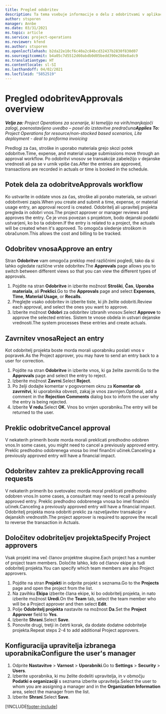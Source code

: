 ```yaml
---
title: Pregled odobritev
description: Ta tema vsebuje informacije o delu z odobritvami v aplikaciji Project Operations.
author: stsporen
manager: Annbe
ms.date: 03/31/2021
ms.topic: article
ms.service: project-operations
ms.reviewer: kfend
ms.author: stsporen
ms.openlocfilehash: b2da22e10cf6c40a2c84bcd32437b2830f830d07
ms.sourcegitcommit: b4a05c7d5512d60abdb0d05bedd390e288e8adc9
ms.translationtype: HT
ms.contentlocale: sl-SI
ms.lasthandoff: 04/02/2021
ms.locfileid: "5852519"
---
```

# <a name="approvals-overview"></a><span data-ttu-id="c2a45-103">Pregled odobritev</span><span class="sxs-lookup"><span data-stu-id="c2a45-103">Approvals overview</span></span>

<span data-ttu-id="c2a45-104">_**Velja za:** Project Operations za scenarije, ki temeljijo na virih/manjkajoči zalogi, poenostavljeno uvedbo – posel do izstavitve predračuna_</span><span class="sxs-lookup"><span data-stu-id="c2a45-104">_**Applies To:** Project Operations for resource/non-stocked based scenarios, Lite deployment - deal to proforma invoicing_</span></span>

<span data-ttu-id="c2a45-105">Predlogi za čas, stroške in uporabo materiala grejo skozi potek odobritve.</span><span class="sxs-lookup"><span data-stu-id="c2a45-105">Time, expense, and material usage submissions move through an approval workflow.</span></span> <span data-ttu-id="c2a45-106">Po odobritvi vnosov se transakcije zabeležijo v dejanske vrednosti ali pa se v urnik vpiše čas.</span><span class="sxs-lookup"><span data-stu-id="c2a45-106">After the entries are approved, transactions are recorded in actuals or time is booked in the schedule.</span></span>

## <a name="approvals-workflow"></a><span data-ttu-id="c2a45-107">Potek dela za odobritve</span><span class="sxs-lookup"><span data-stu-id="c2a45-107">Approvals workflow</span></span>
<span data-ttu-id="c2a45-108">Ko ustvarite in oddate vnos za čas, stroške ali porabo materiala, se ustvari odobritveni zapis.</span><span class="sxs-lookup"><span data-stu-id="c2a45-108">When you create and submit a time, expense, or material usage entry, an approval record is created.</span></span> <span data-ttu-id="c2a45-109">Odobritelj ali upravitelj projekta pregleda in odobri vnos.</span><span class="sxs-lookup"><span data-stu-id="c2a45-109">The project approver or manager reviews and approves the entry.</span></span> <span data-ttu-id="c2a45-110">Če je vnos povezan s projektom, bodo dejanski podatki ustvarjeni, ko bo ta odobren.</span><span class="sxs-lookup"><span data-stu-id="c2a45-110">If the entry is related to a project, the actuals will be created when it's approved.</span></span> <span data-ttu-id="c2a45-111">To omogoča sledenje stroškom in obračunom.</span><span class="sxs-lookup"><span data-stu-id="c2a45-111">This allows the cost and billing to be tracked.</span></span>

## <a name="approve-an-entry"></a><span data-ttu-id="c2a45-112">Odobritev vnosa</span><span class="sxs-lookup"><span data-stu-id="c2a45-112">Approve an entry</span></span>
<span data-ttu-id="c2a45-113">Stran **Odobritve** vam omogoča preklop med različnimi pogledi, tako da si lahko ogledate različne vrste odobritev.</span><span class="sxs-lookup"><span data-stu-id="c2a45-113">The **Approvals** page allows you to switch between different views so that you can view the different types of approvals.</span></span>
  
1. <span data-ttu-id="c2a45-114">Pojdite na stran **Odobritve** in izberite možnost **Stroški**, **Čas**, **Uporaba materiala**, ali **Preklici**.</span><span class="sxs-lookup"><span data-stu-id="c2a45-114">Go to the **Approvals** page and select **Expenses**, **Time**, **Material Usage**, or **Recalls**.</span></span>
2. <span data-ttu-id="c2a45-115">Preglejte vsako odobritev in izberite tiste, ki jih želite odobriti.</span><span class="sxs-lookup"><span data-stu-id="c2a45-115">Review each approval, and select the ones you want to approve.</span></span>
3. <span data-ttu-id="c2a45-116">Izberite možnost **Odobri** za odobritev izbranih vnosov.</span><span class="sxs-lookup"><span data-stu-id="c2a45-116">Select **Approve** to approve the selected entries.</span></span>
<span data-ttu-id="c2a45-117">Sistem te vnose obdela in ustvari dejanske vrednosti.</span><span class="sxs-lookup"><span data-stu-id="c2a45-117">The system processes these entries and create actuals.</span></span>

## <a name="reject-an-entry"></a><span data-ttu-id="c2a45-118">Zavrnitev vnosa</span><span class="sxs-lookup"><span data-stu-id="c2a45-118">Reject an entry</span></span>
<span data-ttu-id="c2a45-119">Kot odobritelj projekta boste morda morali uporabniku poslati vnos v popravek.</span><span class="sxs-lookup"><span data-stu-id="c2a45-119">As the Project approver, you may have to send an entry back to a user for correction.</span></span>
  
1. <span data-ttu-id="c2a45-120">Pojdite na stran **Odobritve** in izberite vnos, ki ga želite zavrniti.</span><span class="sxs-lookup"><span data-stu-id="c2a45-120">Go to the **Approvals** page and select the entry to reject.</span></span> 
2. <span data-ttu-id="c2a45-121">Izberite možnost **Zavrni**.</span><span class="sxs-lookup"><span data-stu-id="c2a45-121">Select **Reject**.</span></span>
3. <span data-ttu-id="c2a45-122">Po želji dodajte komentar v pogovornem oknu za **Komentar ob zavrnitvi**, ki uporabnika obvesti, zakaj je vnos zavrnjen.</span><span class="sxs-lookup"><span data-stu-id="c2a45-122">Optional, add a comment in the **Rejection Comments** dialog box to inform the user why the entry is being rejected.</span></span>
4. <span data-ttu-id="c2a45-123">Izberite **V redu**.</span><span class="sxs-lookup"><span data-stu-id="c2a45-123">Select **OK**.</span></span> <span data-ttu-id="c2a45-124">Vnos bo vrnjen uporabniku.</span><span class="sxs-lookup"><span data-stu-id="c2a45-124">The entry will be returned to the user.</span></span>
  
## <a name="cancel-approval"></a><span data-ttu-id="c2a45-125">Preklic odobritve</span><span class="sxs-lookup"><span data-stu-id="c2a45-125">Cancel approval</span></span>
<span data-ttu-id="c2a45-126">V nekaterih primerih boste morda morali preklicati predhodno odobren vnos.</span><span class="sxs-lookup"><span data-stu-id="c2a45-126">In some cases, you might need to cancel a previously approved entry.</span></span> <span data-ttu-id="c2a45-127">Preklic predhodno odobrenega vnosa bo imel finančni učinek.</span><span class="sxs-lookup"><span data-stu-id="c2a45-127">Canceling a previously approved entry will have a financial impact.</span></span> 

## <a name="approving-recall-requests"></a><span data-ttu-id="c2a45-128">Odobritev zahtev za preklic</span><span class="sxs-lookup"><span data-stu-id="c2a45-128">Approving recall requests</span></span>
<span data-ttu-id="c2a45-129">V nekaterih primerih bo svetovalec morda moral preklicati predhodno odobren vnos.</span><span class="sxs-lookup"><span data-stu-id="c2a45-129">In some cases, a consultant may need to recall a previously approved entry.</span></span> <span data-ttu-id="c2a45-130">Preklic predhodno odobrenega vnosa bo imel finančni učinek.</span><span class="sxs-lookup"><span data-stu-id="c2a45-130">Canceling a previously approved entry will have a financial impact.</span></span> <span data-ttu-id="c2a45-131">Odobritelj projekta mora odobriti preklic za razveljavitev transakcije v dejanskih vrednostih.</span><span class="sxs-lookup"><span data-stu-id="c2a45-131">The project approver is required to approve the recall to reverse the transaction in Actuals.</span></span>

## <a name="specify-project-approvers"></a><span data-ttu-id="c2a45-132">Določitev odobriteljev projekta</span><span class="sxs-lookup"><span data-stu-id="c2a45-132">Specify Project approvers</span></span>
<span data-ttu-id="c2a45-133">Vsak projekt ima več članov projektne skupine.</span><span class="sxs-lookup"><span data-stu-id="c2a45-133">Each project has a number of project team members.</span></span> <span data-ttu-id="c2a45-134">Določite lahko, kdo od članov ekipe je tudi odobritelj projekta.</span><span class="sxs-lookup"><span data-stu-id="c2a45-134">You can specify which team members are also Project approvers.</span></span>

1. <span data-ttu-id="c2a45-135">Pojdite na stran **Projekti** in odprite projekt s seznama.</span><span class="sxs-lookup"><span data-stu-id="c2a45-135">Go to the **Projects** page and open the project from the list.</span></span>
2. <span data-ttu-id="c2a45-136">Na zavihku **Ekipa** izberite člana ekipe, ki bo odobritelj projekta, in nato izberite možnost **Uredi**.</span><span class="sxs-lookup"><span data-stu-id="c2a45-136">On the **Team** tab, select the team member who will be a Project approver and then select **Edit**.</span></span>
3. <span data-ttu-id="c2a45-137">Polje **Odobritelj projekta** nastavite na možnost **Da**.</span><span class="sxs-lookup"><span data-stu-id="c2a45-137">Set the **Project Approver** field to **Yes**.</span></span>
4. <span data-ttu-id="c2a45-138">Izberite **Shrani**.</span><span class="sxs-lookup"><span data-stu-id="c2a45-138">Select **Save**.</span></span>
5. <span data-ttu-id="c2a45-139">Ponovite drugi, tretji in četrti korak, da dodate dodatne odobritelje projekta.</span><span class="sxs-lookup"><span data-stu-id="c2a45-139">Repeat steps 2-4 to add additional Project approvers.</span></span>

## <a name="configure-the-users-manager"></a><span data-ttu-id="c2a45-140">Konfiguracija upravitelja izbranega uporabnika</span><span class="sxs-lookup"><span data-stu-id="c2a45-140">Configure the user's manager</span></span>

1. <span data-ttu-id="c2a45-141">Odprite **Nastavitve** > **Varnost** > **Uporabniki**.</span><span class="sxs-lookup"><span data-stu-id="c2a45-141">Go to **Settings** > **Security** > **Users**.</span></span>
2. <span data-ttu-id="c2a45-142">Izberite uporabnika, ki mu želite dodeliti upravitelja, in v območju **Podatki o organizaciji** s seznama izberite upravitelja.</span><span class="sxs-lookup"><span data-stu-id="c2a45-142">Select the user to whom you are assigning a manager and in the **Organization Information** area, select the manager from the list.</span></span> 
3. <span data-ttu-id="c2a45-143">Izberite **Shrani**.</span><span class="sxs-lookup"><span data-stu-id="c2a45-143">Select **Save**.</span></span>




[!INCLUDE[footer-include](../includes/footer-banner.md)]
